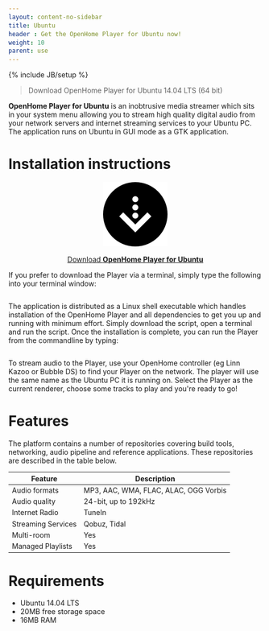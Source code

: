 ```yaml
---
layout: content-no-sidebar
title: Ubuntu
header : Get the OpenHome Player for Ubuntu now!
weight: 10
parent: use
---
```

{% include JB/setup %}

> Download OpenHome Player for Ubuntu 14.04 LTS (64 bit)

**OpenHome Player for Ubuntu** is an inobtrusive media streamer which sits in your system menu allowing you to stream high quality digital audio from your network servers and internet streaming services to your Ubuntu PC.
The application runs on Ubuntu in GUI mode as a GTK application.

# Installation instructions

<div style="text-align:center" markdown="1">

![](/images/download.png)

<a href="http://builds.openhome.org/releases/openhome/linux/openhome-player-1.0.2_amd64.sh" download>Download __OpenHome Player for Ubuntu__</a>
</div>

If you prefer to download the Player via a terminal, simply type the following into your terminal window:

```wget http://builds.openhome.org/releases/openhome/linux/openhome-player-1.0.2_amd64.sh
```

The application is distributed as a Linux shell executable which handles installation of the OpenHome Player and all dependencies to get you up and running with minimum effort. Simply download the script, open a terminal and run the script. Once the installation is complete, you can run the Player from the commandline by typing:

```openhome-player
```

To stream audio to the Player, use your OpenHome controller (eg Linn Kazoo or Bubble DS) to find your Player on the network. The player will use the same name as the Ubuntu PC it is running on. Select the Player as the current renderer, choose some tracks to play and you're ready to go!

# Features

The platform contains a number of repositories covering build tools, networking, audio pipeline and reference applications. These repositories are described in the table below.

| Feature | Description |
|---------------|---------------|
| Audio formats    | MP3, AAC, WMA, FLAC, ALAC, OGG Vorbis |
| Audio quality    | 24-bit, up to 192kHz    |
| Internet Radio    | TuneIn    |
| Streaming Services    | Qobuz, Tidal |
| Multi-room    | Yes    |
| Managed Playlists    | Yes    |


# Requirements
- Ubuntu 14.04 LTS
- 20MB free storage space
- 16MB RAM
